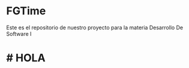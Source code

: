 # FGTime
Este es el repositorio de nuestro proyecto para la materia Desarrollo De Software I 
# # HOLA
